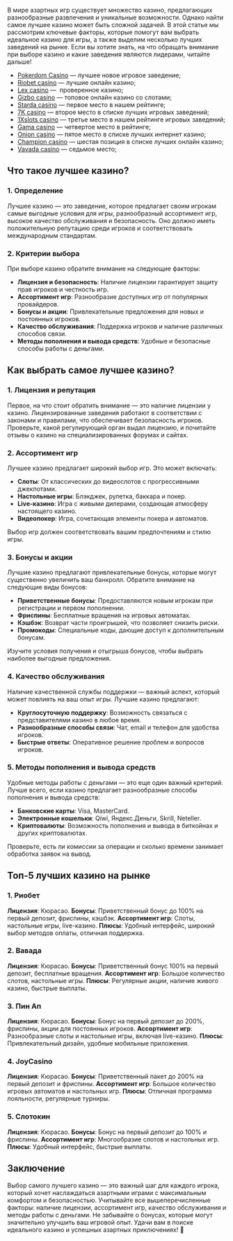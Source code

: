 В мире азартных игр существует множество казино, предлагающих разнообразные развлечения и уникальные возможности. Однако найти самое лучшее казино может быть сложной задачей. В этой статье мы рассмотрим ключевые факторы, которые помогут вам выбрать идеальное казино для игры, а также выделим несколько лучших заведений на рынке. Если вы хотите знать, на что обращать внимание при выборе казино и какие заведения являются лидерами, читайте дальше!

* [Pokerdom Casino](https://brandplay.link/FwVc4f) — лучшее новое игровое заведение;
* [Riobet casino](https://brandplay.link/TnjsxFvH) — лучшие онлайн казино;
* [Lex casino](https://brandplay.link/VMqNXPFs) —  проверенное казино;
* [Gizbo casino](https://brandplay.link/rvzLrVLp) — топовое онлайн казино со слотами;
* [Starda casino](https://brandplay.link/HDcDrxLk) — первое место в нашем рейтинге;
* [7K casino](https://brandplay.link/dd46bNgD) — второе место в списке лучших игровых заведений;
* [1Xslots casino](https://brandplay.link/J2ZbqMPZ) — третье место в нашем рейтинге игровых заведений;
* [Gama casino](https://brandplay.link/RD52jZbL) — четвертое место в рейтинге;
* [Onion casino](https://brandplay.link/8LcS6Djb) — пятое место в списке лучших интернет казино;
* [Champion casino](https://temon-gter.cfd/go/9n8?p56190p303844p3509t17502) — шестая позиция в списке лучших онлайн казино;
* [Vavada casino](https://vavadapartner.pro/?promo=75590753-cc8b-4c4a-8d71-99b7a2293439-jud\&target=register) — седьмое место;



## Что такое лучшее казино?

### 1. Определение

Лучшее казино — это заведение, которое предлагает своим игрокам самые выгодные условия для игры, разнообразный ассортимент игр, высокое качество обслуживания и безопасность. Оно должно иметь положительную репутацию среди игроков и соответствовать международным стандартам.

### 2. Критерии выбора

При выборе казино обратите внимание на следующие факторы:

* **Лицензия и безопасность**: Наличие лицензии гарантирует защиту прав игроков и честность игр.
* **Ассортимент игр**: Разнообразие доступных игр от популярных провайдеров.
* **Бонусы и акции**: Привлекательные предложения для новых и постоянных игроков.
* **Качество обслуживания**: Поддержка игроков и наличие различных способов связи.
* **Методы пополнения и вывода средств**: Удобные и безопасные способы работы с деньгами.

## Как выбрать самое лучшее казино?

### 1. Лицензия и репутация

Первое, на что стоит обратить внимание — это наличие лицензии у казино. Лицензированные заведения работают в соответствии с законами и правилами, что обеспечивает безопасность игроков. Проверьте, какой регулирующий орган выдал лицензию, и почитайте отзывы о казино на специализированных форумах и сайтах.

### 2. Ассортимент игр

Лучшее казино предлагает широкий выбор игр. Это может включать:

* **Слоты**: От классических до видеослотов с прогрессивными джекпотами.
* **Настольные игры**: Блэкджек, рулетка, баккара и покер.
* **Live-казино**: Игра с живыми дилерами, создающая атмосферу настоящего казино.
* **Видеопокер**: Игра, сочетающая элементы покера и автоматов.

Выбор игр должен соответствовать вашим предпочтениям и стилю игры.

### 3. Бонусы и акции

Лучшие казино предлагают привлекательные бонусы, которые могут существенно увеличить ваш банкролл. Обратите внимание на следующие виды бонусов:

* **Приветственные бонусы**: Предоставляются новым игрокам при регистрации и первом пополнении.
* **Фриспины**: Бесплатные вращения на игровых автоматах.
* **Кэшбэк**: Возврат части проигрышей, что позволяет снизить риски.
* **Промокоды**: Специальные коды, дающие доступ к дополнительным бонусам.

Изучите условия получения и отыгрыша бонусов, чтобы выбрать наиболее выгодные предложения.

### 4. Качество обслуживания

Наличие качественной службы поддержки — важный аспект, который может повлиять на ваш опыт игры. Лучшие казино предлагают:

* **Круглосуточную поддержку**: Возможность связаться с представителями казино в любое время.
* **Разнообразные способы связи**: Чат, email и телефон для удобства игроков.
* **Быстрые ответы**: Оперативное решение проблем и вопросов игроков.

### 5. Методы пополнения и вывода средств

Удобные методы работы с деньгами — это еще один важный критерий. Лучше всего, если казино предлагает разнообразные способы пополнения и вывода средств:

* **Банковские карты**: Visa, MasterCard.
* **Электронные кошельки**: Qiwi, Яндекс.Деньги, Skrill, Neteller.
* **Криптовалюты**: Возможность пополнения и вывода в биткойнах и других криптовалютах.

Проверьте, есть ли комиссии за операции и сколько времени занимает обработка заявок на вывод.

## Топ-5 лучших казино на рынке

### 1. Риобет

**Лицензия**: Кюрасао.
**Бонусы**: Приветственный бонус до 100% на первый депозит, фриспины, кэшбэк.
**Ассортимент игр**: Слоты, настольные игры, live-казино.
**Плюсы**: Удобный интерфейс, широкий выбор методов оплаты, отличная поддержка.

### 2. Вавада

**Лицензия**: Кюрасао.
**Бонусы**: Приветственный бонус 100% на первый депозит, бесплатные вращения.
**Ассортимент игр**: Большое количество слотов, настольные игры.
**Плюсы**: Регулярные акции, наличие живого казино, быстрые выплаты.

### 3. Пин Ап

**Лицензия**: Кюрасао.
**Бонусы**: Бонус на первый депозит до 200%, фриспины, акции для постоянных игроков.
**Ассортимент игр**: Разнообразные слоты и настольные игры, включая live-казино.
**Плюсы**: Привлекательный дизайн, удобные мобильные приложения.

### 4. JoyCasino

**Лицензия**: Кюрасао.
**Бонусы**: Приветственный пакет до 200% на первый депозит и фриспины.
**Ассортимент игр**: Большое количество игровых автоматов и настольных игр.
**Плюсы**: Отличная программа лояльности, регулярные турниры.

### 5. Слотокин

**Лицензия**: Кюрасао.
**Бонусы**: Бонус на первый депозит до 100% и фриспины.
**Ассортимент игр**: Многообразие слотов и настольных игр.
**Плюсы**: Удобный интерфейс, быстрые выплаты.

## Заключение

Выбор самого лучшего казино — это важный шаг для каждого игрока, который хочет наслаждаться азартными играми с максимальным комфортом и безопасностью. Учитывайте все вышеперечисленные факторы: наличие лицензии, ассортимент игр, качество обслуживания и методы работы с деньгами. Не забывайте о бонусах, которые могут значительно улучшить ваш игровой опыт. Удачи вам в поиске идеального казино и успешных азартных приключениях! 🎉
